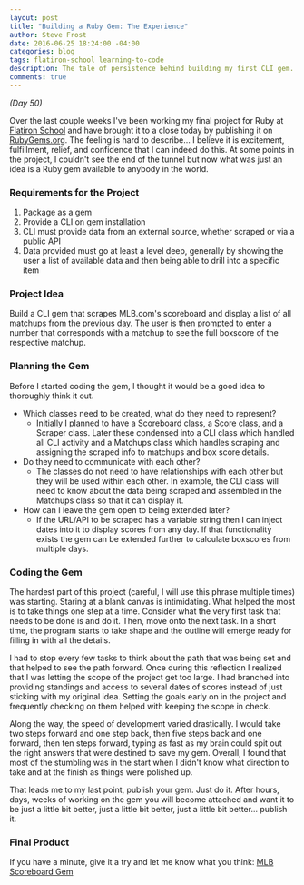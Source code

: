 ```yaml
---
layout: post
title: "Building a Ruby Gem: The Experience"
author: Steve Frost
date: 2016-06-25 18:24:00 -04:00
categories: blog
tags: flatiron-school learning-to-code
description: The tale of persistence behind building my first CLI gem.
comments: true
---
```


_(Day 50)_

Over the last couple weeks I've been working my final project for Ruby at [Flatiron School](http://flatironschool.com) and have brought it to a close today by publishing it on [RubyGems.org](https://rubygems.org). The feeling is hard to describe... I believe it is excitement, fulfillment, relief, and confidence that I can indeed do this. At some points in the project, I couldn't see the end of the tunnel but now what was just an idea is a Ruby gem available to anybody in the world.

### Requirements for the Project ###
1. Package as a gem
2. Provide a CLI on gem installation
3. CLI must provide data from an external source, whether scraped or via a public API
4. Data provided must go at least a level deep, generally by showing the user a list of available data and then being able to drill into a specific item

### Project Idea ###
Build a CLI gem that scrapes MLB.com's scoreboard and display a list of all matchups from the previous day. The user is then prompted to enter a number that corresponds with a matchup to see the full boxscore of the respective matchup.

### Planning the Gem ###
Before I started coding the gem, I thought it would be a good idea to thoroughly think it out.

* Which classes need to be created, what do they need to represent?
  * Initially I planned to have a Scoreboard class, a Score class, and a Scraper class. Later these condensed into a CLI class which handled all CLI activity and a Matchups class which handles scraping and assigning the scraped info to matchups and box score details.
* Do they need to communicate with each other?
  * The classes do not need to have relationships with each other but they will be used within each other. In example, the CLI class will need to know about the data being scraped and assembled in the Matchups class so that it can display it.
* How can I leave the gem open to being extended later?
  * If the URL/API to be scraped has a variable string then I can inject dates into it to display scores from any day. If that functionality exists the gem can be extended further to calculate boxscores from multiple days.

### Coding the Gem ###
The hardest part of this project (careful, I will use this phrase multiple times) was starting. Staring at a blank canvas is intimidating. What helped the most is to take things one step at a time. Consider what the very first task that needs to be done is and do it. Then, move onto the next task. In a short time, the program starts to take shape and the outline will emerge ready for filling in with all the details.

I had to stop every few tasks to think about the path that was being set and that helped to see the path forward. Once during this reflection I realized that I was letting the scope of the project get too large. I had branched into providing standings and access to several dates of scores instead of just sticking with my original idea. Setting the goals early on in the project and frequently checking on them helped with keeping the scope in check.

Along the way, the speed of development varied drastically. I would take two steps forward and one step back, then five steps back and one forward, then ten steps forward, typing as fast as my brain could spit out the right answers that were destined to save my gem. Overall, I found that most of the stumbling was in the start when I didn't know what direction to take and at the finish as things were polished up.

That leads me to my last point, publish your gem. Just do it. After hours, days, weeks of working on the gem you will become attached and want it to be just a little bit better, just a little bit better, just a little bit better... publish it.

### Final Product ###
If you have a minute, give it a try and let me know what you think: [MLB Scoreboard Gem](https://rubygems.org/gems/mlb_scoreboard)
